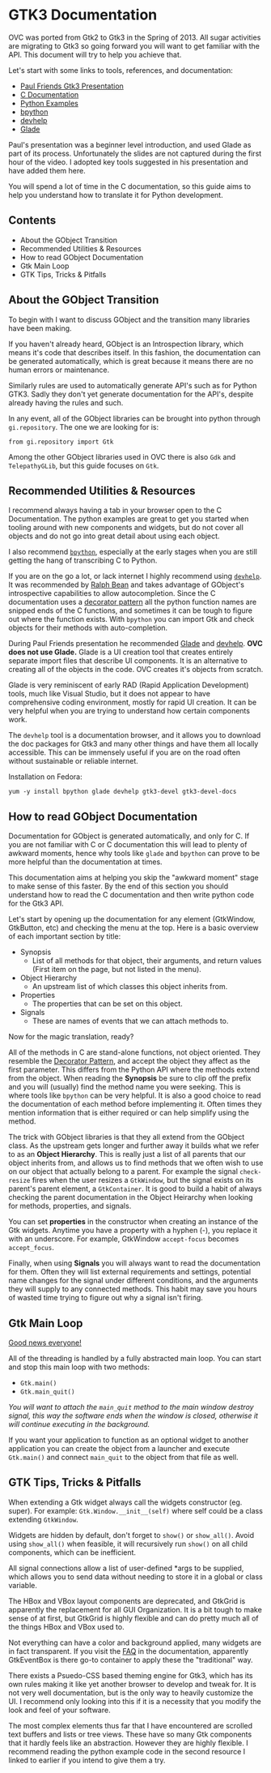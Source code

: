 
# GTK3 Documentation

OVC was ported from Gtk2 to Gtk3 in the Spring of 2013.  All sugar activities are migrating to Gtk3 so going forward you will want to get familiar with the API.  This document will try to help you achieve that.

Let's start with some links to tools, references, and documentation:

- [Paul Friends Gtk3 Presentation](http://www.youtube.com/watch?v=CWcy3sgOWDQ)
- [C Documentation](https://developer.gnome.org/gtk3/3.0/)
- [Python Examples](http://python-gtk-3-tutorial.readthedocs.org/en/latest/)
- [bpython](http://bpython-interpreter.org/)
- [devhelp](http://en.wikipedia.org/wiki/Devhelp)
- [Glade](https://glade.gnome.org/)

Paul's presentation was a beginner level introduction, and used Glade as part of its process.  Unfortunately the slides are not captured during the first hour of the video.  I adopted key tools suggested in his presentation and have added them here.

You will spend a lot of time in the C documentation, so this guide aims to help you understand how to translate it for Python development.


## Contents

- About the GObject Transition
- Recommended Utilities & Resources
- How to read GObject Documentation
- Gtk Main Loop
- GTK Tips, Tricks & Pitfalls


## About the GObject Transition

To begin with I want to discuss GObject and the transition many libraries have been making.

If you haven't already heard, GObject is an Introspection library, which means it's code that describes itself.  In this fashion, the documentation can be generated automatically, which is great because it means there are no human errors or maintenance.

Similarly rules are used to automatically generate API's such as for Python GTK3.  Sadly they don't yet generate documentation for the API's, despite already having the rules and such.

In any event, all of the GObject libraries can be brought into python through `gi.repository`.  The one we are looking for is:

    from gi.repository import Gtk

Among the other GObject libraries used in OVC there is also `Gdk` and `TelepathyGLib`, but this guide focuses on `Gtk`.


## Recommended Utilities & Resources

I recommend always having a tab in your browser open to the C Documentation.  The python examples are great to get you started when tooling around with new components and widgets, but do not cover all objects and do not go into great detail about using each object.

I also recommend [`bpython`](http://bpython-interpreter.org/), especially at the early stages when you are still getting the hang of transcribing C to Python.

If you are on the go a lot, or lack internet I highly recommend using [`devhelp`](http://en.wikipedia.org/wiki/Devhelp).  It was recommended by [Ralph Bean](http://threebean.org/) and takes advantage of GObject's introspective capabilities to allow autocompletion.  Since the C documentation uses a [decorator pattern](http://en.wikipedia.org/wiki/Decorator_pattern) all the python function names are snipped ends of the C functions, and sometimes it can be tough to figure out where the function exists.  With `bpython` you can import Gtk and check objects for their methods with auto-completion.

During Paul Friends presentation he recommended [Glade](https://glade.gnome.org/) and [devhelp](http://en.wikipedia.org/wiki/Devhelp).  **OVC does not use Glade.**  Glade is a UI creation tool that creates entirely separate import files that describe UI components.  It is an alternative to creating all of the objects in the code.  OVC creates it's objects from scratch.

Glade is very reminiscent of early RAD (Rapid Application Development) tools, much like Visual Studio, but it does not appear to have comprehensive coding environment, mostly for rapid UI creation.  It can be very helpful when you are trying to understand how certain components work.

The `devhelp` tool is a documentation browser, and it allows you to download the doc packages for Gtk3 and many other things and have them all locally accessible.  This can be immensely useful if you are on the road often without sustainable or reliable internet.

Installation on Fedora:

    yum -y install bpython glade devhelp gtk3-devel gtk3-devel-docs


## How to read GObject Documentation

Documentation for GObject is generated automatically, and only for C.  If you are not familiar with C or C documentation this will lead to plenty of awkward moments, hence why tools like `glade` and `bpython` can prove to be more helpful than the documentation at times.

This documentation aims at helping you skip the "awkward moment" stage to make sense of this faster.  By the end of this section you should understand how to read the C documentation and then write python code for the Gtk3 API.

Let's start by opening up the documentation for any element (GtkWindow, GtkButton, etc) and checking the menu at the top.  Here is a basic overview of each important section by title:

- Synopsis
    - List of all methods for that object, their arguments, and return values (First item on the page, but not listed in the menu).
- Object Hierarchy
    - An upstream list of which classes this object inherits from.
- Properties
    - The properties that can be set on this object.
- Signals
    - These are names of events that we can attach methods to.

Now for the magic translation, ready?

All of the methods in C are stand-alone functions, not object oriented.  They resemble the [Decorator Pattern](http://en.wikipedia.org/wiki/Decorator_pattern), and accept the object they affect as the first parameter.  This differs from the Python API where the methods extend from the object.  When reading the **Synopsis** be sure to clip off the prefix and you will (usually) find the method name you were seeking.  This is where tools like `bpython` can be very helpful.  It is also a good choice to read the documentation of each method before implementing it.  Often times they mention information that is either required or can help simplify using the method.

The trick with GObject libraries is that they all extend from the GObject class.  As the upstream gets longer and further away it builds what we refer to as an **Object Hierarchy**.  This is really just a list of all parents that our object inherits from, and allows us to find methods that we often wish to use on our object that actually belong to a parent.  For example the signal `check-resize` fires when the user resizes a `GtkWindow`, but the signal exists on its parent's parent element, a  `GtkContainer`.  It is good to build a habit of always checking the parent documentation in the Object Heirarchy when looking for methods, properties, and signals.

You can set **properties** in the constructor when creating an instance of the Gtk widgets.  Anytime you have a property with a hyphen (-), you replace it with an underscore.  For example, GtkWindow `accept-focus` becomes `accept_focus`.

Finally, when using **Signals** you will always want to read the documentation for them.  Often they will list external requirements and settings, potential name changes for the signal under different conditions, and the arguments they will supply to any connected methods.  This habit may save you hours of wasted time trying to figure out why a signal isn't firing.


## Gtk Main Loop

[Good news everyone!](http://www.youtube.com/watch?v=1D1cap6yETA)

All of the threading is handled by a fully abstracted main loop.  You can start and stop this main loop with two methods:

- `Gtk.main()`
- `Gtk.main_quit()`

_You will want to attach the `main_quit` method to the main window destroy signal, this way the software ends when the window is closed, otherwise it will continue executing in the background._

If you want your application to function as an optional widget to another application you can create the object from a launcher and execute `Gtk.main()` and connect `main_quit` to the object from that file as well.


## GTK Tips, Tricks & Pitfalls

When extending a Gtk widget always call the widgets constructor (eg. super).  For example: `Gtk.Window.__init__(self)` where self could be a class extending `GtkWindow`.

Widgets are hidden by default, don't forget to `show()` or `show_all()`.  Avoid using `show_all()` when feasible, it will recursively run `show()` on all child components, which can be inefficient.

All signal connections allow a list of user-defined *args to be supplied, which allows you to send data without needing to store it in a global or class variable.

The HBox and VBox layout components are deprecated, and GtkGrid is apparently the replacement for all GUI Organization.  It is a bit tough to make sense of at first, but GtkGrid is highly flexible and can do pretty much all of the things HBox and VBox used to.

Not everything can have a color and background applied, many widgets are in fact transparent.  If you visit the [FAQ]() in the documentation, apparently GtkEventBox is there go-to container to apply these the "traditional" way.

There exists a Psuedo-CSS based theming engine for Gtk3, which has its own rules making it like yet another browser to develop and tweak for.  It is not very well documentation, but is the only way to heavily customize the UI.  I recommend only looking into this if it is a necessity that you modify the look and feel of your software.

The most complex elements thus far that I have encountered are scrolled text buffers and lists or tree views.  These have so many Gtk components that it hardly feels like an abstraction.  However they are highly flexible.  I recommend reading the python example code in the second resource I linked to earlier if you intend to give them a try.
